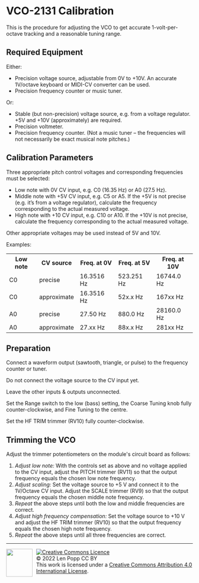 # VCO-2131 Calibration

This is the procedure for adjusting the VCO to get accurate 1-volt-per-octave tracking and a reasonable tuning range.

## Required Equipment
Either:
- Precision voltage source, adjustable from 0V to +10V. An accurate 1V/octave keyboard or MIDI-CV converter can be used.
- Precision frequency counter or music tuner.

Or:
- Stable (but non-precision) voltage source, e.g. from a voltage regulator. +5V and +10V (approximately) are required. 
- Precision voltmeter.
- Precision frequency counter. (Not a music tuner – the frequencies will not necessarily be exact musical note pitches.)

## Calibration Parameters

Three appropriate pitch control voltages and corresponding frequencies must be selected:
- Low note with 0V CV input, e.g. C0 (16.35 Hz) or A0 (27.5 Hz).
- Middle note with +5V CV input, e.g. C5 or A5. If the +5V is not precise (e.g. it’s from a voltage regulator), calculate the frequency corresponding to the actual measured voltage.
- High note with +10 CV input, e.g. C10 or A10. If the +10V is not precise, calculate the frequency corresponding to the actual measured voltage.

Other appropriate voltages may be used instead of 5V and 10V.

Examples:

<table>
<tr><th>Low note</th><th>CV source</th><th>Freq. at 0V</th><th>Freq. at 5V</th><th>Freq. at 10V</th></tr>
<tr><td>C0</td><td>precise</td><td>16.3516 Hz</td><td>523.251 Hz</td><td>16744.0 Hz</td></tr>
<tr><td>C0</td><td>approximate</td><td>16.3516 Hz</td><td>52x.x Hz</td><td>167xx Hz</td></tr>
<tr><td>A0</td><td>precise</td><td>27.50 Hz</td><td>880.0 Hz</td><td>28160.0 Hz</td></tr>
<tr><td>A0</td><td>approximate</td><td>27.xx Hz</td><td>88x.x Hz</td><td>281xx Hz</td></tr>
</table>

## Preparation

Connect a waveform output (sawtooth, triangle, or pulse) to the frequency counter or tuner.

Do not connect the voltage source to the CV input yet.

Leave the other inputs & outputs unconnected.

Set the Range switch to the low (bass) setting, the Coarse Tuning knob fully counter-clockwise, and Fine Tuning to the centre.

Set the HF TRIM trimmer (RV10) fully counter-clockwise.

## Trimming the VCO

Adjust the trimmer potentiometers on the module's circuit board as follows:

1. _Adjust low note:_ With the controls set as above and no voltage applied to the CV input, adjust the PITCH trimmer (RV11) so that the output frequency equals the chosen low note frequency.
1. _Adjust scaling:_ Set the voltage source to +5 V and connect it to the 1V/Octave CV input. Adjust the SCALE trimmer (RV9) so that the output frequency equals the chosen middle note frequency.
1. _Repeat_ the above steps until both the low and middle frequencies are correct.
1. _Adjust high frequency compensation:_ Set the voltage source to +10 V and adjust the HF TRIM trimmer (RV10) so that the output frequency equals the chosen high note frequency.
1. _Repeat_ the above steps until all three frequencies are correct.

<hr /><div><div style="float:left; padding-right:10px;"><img src="https://i0.wp.com/www.oshwa.org/wp-content/uploads/2014/03/oshw-logo-100-px.png" width=71 height=75 /></div><div style="xfloat:left; padding-left:10px;"><a rel="license" href="http://creativecommons.org/licenses/by/4.0/"><img alt="Creative Commons Licence" style="border-width:0;" src="https://i.creativecommons.org/l/by/4.0/88x31.png" /></a><br />© 2022 Len Popp CC BY<br />This work is licensed under a <a rel="license" href="http://creativecommons.org/licenses/by/4.0/">Creative Commons Attribution 4.0 International License</a>.</div></div>